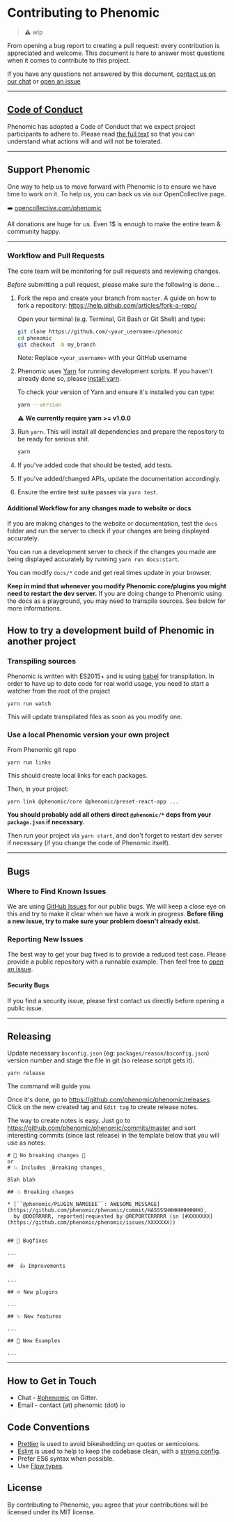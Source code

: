 # Contributing to Phenomic

> ⚠️ wip

From opening a bug report to creating a pull request: every contribution is
appreciated and welcome. This document is here to answer most questions when it
comes to contribute to this project.

If you have any questions not answered by this document,
[contact us on our chat](https://gitter.im/MoOx/phenomic) or
[open an issue](https://github.com/phenomic/phenomic/issues/new)

---

## [Code of Conduct](CODE_OF_CONDUCT.md)

Phenomic has adopted a Code of Conduct that we expect project participants to
adhere to. Please read [the full text](CODE_OF_CONDUCT.md) so that you can
understand what actions will and will not be tolerated.

---

## Support Phenomic

One way to help us to move forward with Phenomic is to ensure we have time to
work on it. To help us, you can back us via our OpenCollective page.

➡️ [opencollective.com/phenomic](https://opencollective.com/phenomic)

All donations are huge for us. Even 1$ is enough to make the entire team &
community happy.

---

### Workflow and Pull Requests

The core team will be monitoring for pull requests and reviewing changes.

_Before_ submitting a pull request, please make sure the following is done…

1. Fork the repo and create your branch from `master`. A guide on how to fork a
   repository: https://help.github.com/articles/fork-a-repo/

   Open your terminal (e.g. Terminal, Git Bash or Git Shell) and type:

   ```sh
   git clone https://github.com/<your_username>/phenomic
   cd phenomic
   git checkout -b my_branch
   ```

   Note: Replace `<your_username>` with your GitHub username

2. Phenomic uses [Yarn](https://yarnpkg.com/) for running development scripts.
   If you haven't already done so, please
   [install yarn](https://yarnpkg.com/en/docs/install).

   To check your version of Yarn and ensure it's installed you can type:

   ```sh
   yarn --version
   ```

   ⚠️ **We currently require yarn >= v1.0.0**

3. Run `yarn`. This will install all dependencies and prepare the repository to
   be ready for serious shit.

   ```sh
   yarn
   ```

4. If you've added code that should be tested, add tests.

5. If you've added/changed APIs, update the documentation accordingly.

6. Ensure the entire test suite passes via `yarn test`.

#### Additional Workflow for any changes made to website or docs

If you are making changes to the website or documentation, test the `docs`
folder and run the server to check if your changes are being displayed
accurately.

You can run a development server to check if the changes you made are being
displayed accurately by running `yarn run docs:start`.

You can modify `docs/*` code and get real times update in your browser.

**Keep in mind that whenever you modify Phenomic core/plugins you might need to
restart the dev server.** If you are doing change to Phenomic using the docs as
a playground, you may need to transpile sources. See below for more
informations.

## How to try a development build of Phenomic in another project

### Transpiling sources

Phenomic is written with ES2015+ and is using [babel](http://babeljs.io) for
transpilation. In order to have up to date code for real world usage, you need
to start a watcher from the root of the project

```console
yarn run watch
```

This will update transpilated files as soon as you modify one.

### Use a local Phenomic version your own project

From Phenomic git repo

```console
yarn run links
```

This should create local links for each packages.

Then, in your project:

```console
yarn link @phenomic/core @phenomic/preset-react-app ...
```

**You should probably add all others direct `@phenomic/*` deps from your
`package.json` if necessary.**

Then run your project via `yarn start`, and don't forget to restart dev server
if necessary (if you change the code of Phenomic itself).

---

## Bugs

### Where to Find Known Issues

We are using [GitHub Issues](https://github.com/phenomic/phenomic/issues) for
our public bugs. We will keep a close eye on this and try to make it clear when
we have a work in progress. **Before filing a new issue, try to make sure your
problem doesn't already exist.**

### Reporting New Issues

The best way to get your bug fixed is to provide a reduced test case. Please
provide a public repository with a runnable example. Then feel free to
[open an issue](https://github.com/phenomic/phenomic/issues/new).

#### Security Bugs

If you find a security issue, please first contact us directly before opening a
public issue.

---

## Releasing

Update necessary `bsconfig.json` (eg: `packages/reason/bsconfig.json`) version
number and stage the file in git (so release script gets it).

```
yarn release
```

The command will guide you.

Once it's done, go to https://github.com/phenomic/phenomic/releases. Click on
the new created tag and `Edit tag` to create release notes.

The way to create notes is easy. Just go to
https://github.com/phenomic/phenomic/commits/master and sort interesting commits
(since last release) in the template below that you will use as notes:

```
# 🎉 No breaking changes 🎉
or
# 💥 Includes _Breaking changes_

Blah blah

## 💥 Breaking changes

* [``@phenomic/PLUGIN_NAMEEEE``: AWESOME_MESSAGE](https://github.com/phenomic/phenomic/commit/HASSSSHHHHHHHHHHH),
  by @DOERRRRR, reported|requested by @REPORTERRRRR (in [#XXXXXXX](https://github.com/phenomic/phenomic/issues/XXXXXXX))


## 🐛 Bugfixes

...

##  👍 Improvements

...

## 🔥 New plugins

...

## ✨ New features

...

## 🌟 New Examples

...
```

---

## How to Get in Touch

* Chat - [#phenomic](https://gitter.im/phenomic/phenomic) on Gitter.
* Email - contact (at) phenomic (dot) io

## Code Conventions

* [Prettier](https://prettier.io) is used to avoid bikeshedding on quotes or
  semicolons.
* [Eslint](http://eslint.org) is used to help to keep the codebase clean, with a
  [strong config](https://github.com/MoOx/eslint-config-i-am-meticulous).
* Prefer ES6 syntax when possible.
* Use [Flow types](http://flowtype.org/).

## License

By contributing to Phenomic, you agree that your contributions will be licensed
under its MIT license.

